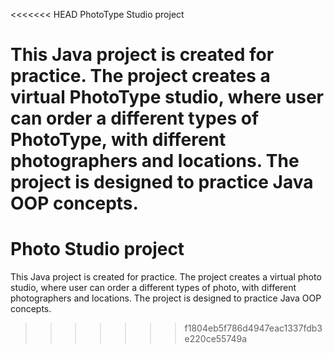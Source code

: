 <<<<<<< HEAD
PhotoType Studio project

This Java project is created for practice. 
The project creates a virtual PhotoType studio, where user can order a different types of PhotoType, with different photographers and locations.
The project is designed to practice Java OOP concepts. 
=======
<h1>Photo Studio project</h1>

This Java project is created for practice. 
The project creates a virtual photo studio, where user can order a different types of photo, with different photographers and locations.
The project is designed to practice Java OOP concepts. 
>>>>>>> f1804eb5f786d4947eac1337fdb3e220ce55749a
